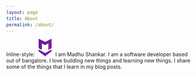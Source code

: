 ```yaml
---
layout: page
title: About
permalink: /about/
---
```

Inline-style: 
![alt text](https://github.com/adam-p/markdown-here/raw/master/src/common/images/icon48.png "Logo Title Text 1") I am Madhu Shankar. I am a software developer based out of bangalore. I love building new things and learning new things. I share some of the things that I learn in my blog posts.
